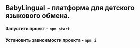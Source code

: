 ## BabyLingual - платформа для детского языкового обмена.

#### Запустить проект - `npm start`

#### Установить зависимости проекта - `npm i`

